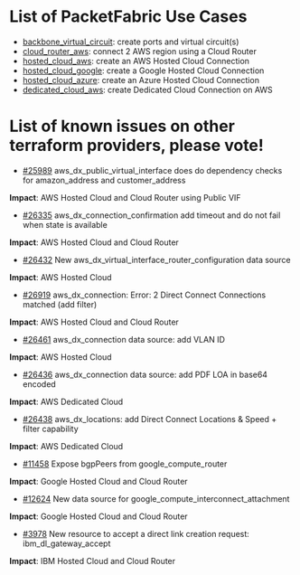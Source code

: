 # List of PacketFabric Use Cases

- [backbone_virtual_circuit](./backbone_virtual_circuit): create ports and virtual circuit(s)
- [cloud_router_aws](./cloud_router_aws): connect 2 AWS region using a Cloud Router
- [hosted_cloud_aws](./hosted_cloud_aws): create an AWS Hosted Cloud Connection
- [hosted_cloud_google](./hosted_cloud_google): create a Google Hosted Cloud Connection
- [hosted_cloud_azure](./hosted_cloud_azure): create an Azure Hosted Cloud Connection
- [dedicated_cloud_aws](./dedicated_cloud_aws): create Dedicated Cloud Connection on AWS

# List of known issues on other terraform providers, please vote!

- [#25989](https://github.com/hashicorp/terraform-provider-aws/issues/25989) aws_dx_public_virtual_interface does do dependency checks for amazon_address and customer_address

**Impact**: AWS Hosted Cloud and Cloud Router using Public VIF

- [#26335](https://github.com/hashicorp/terraform-provider-aws/issues/26335) aws_dx_connection_confirmation add timeout and do not fail when state is available 

**Impact**: AWS Hosted Cloud and Cloud Router

- [#26432](https://github.com/hashicorp/terraform-provider-aws/issues/26432) New aws_dx_virtual_interface_router_configuration data source

**Impact**: AWS Hosted Cloud

- [#26919](https://github.com/hashicorp/terraform-provider-aws/issues/26919) aws_dx_connection: Error: 2 Direct Connect Connections matched (add filter)

**Impact**: AWS Hosted Cloud and Cloud Router

- [#26461](https://github.com/hashicorp/terraform-provider-aws/issues/26461) aws_dx_connection data source: add VLAN ID

**Impact**: AWS Hosted Cloud

- [#26436](https://github.com/hashicorp/terraform-provider-aws/issues/26436) aws_dx_connection data source: add PDF LOA in base64 encoded

**Impact**: AWS Dedicated Cloud

- [#26438](https://github.com/hashicorp/terraform-provider-aws/issues/26438) aws_dx_locations: add Direct Connect Locations & Speed + filter capability

**Impact**: AWS Dedicated Cloud

- [#11458](https://github.com/hashicorp/terraform-provider-google/issues/11458) Expose bgpPeers from google_compute_router

**Impact**: Google Hosted Cloud and Cloud Router

- [#12624](https://github.com/hashicorp/terraform-provider-google/issues/12624) New data source for google_compute_interconnect_attachment 

**Impact**: Google Hosted Cloud and Cloud Router

- [#3978](https://github.com/IBM-Cloud/terraform-provider-ibm/issues/3978) New resource to accept a direct link creation request: ibm_dl_gateway_accept

**Impact**: IBM Hosted Cloud and Cloud Router
